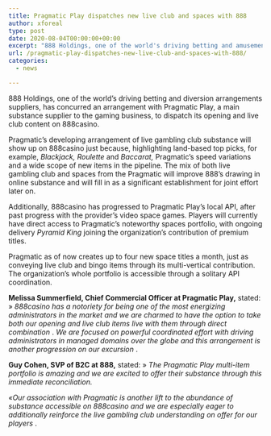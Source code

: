 ```yaml
---
title: Pragmatic Play dispatches new live club and spaces with 888
author: xforeal 
type: post
date: 2020-08-04T00:00:00+00:00
excerpt: "888 Holdings, one of the world's driving betting and amusement arrangements suppliers, has concurred an arrangement with Pragmatic Play, a main substance supplier to the gaming business, to dispatch its space and live gambling club content on 888casino "
url: /pragmatic-play-dispatches-new-live-club-and-spaces-with-888/
categories:
  - news

---
```

888 Holdings, one of the world&#8217;s driving betting and diversion arrangements suppliers, has concurred an arrangement with Pragmatic Play, a main substance supplier to the gaming business, to dispatch its opening and live club content on 888casino. 

Pragmatic&#8217;s developing arrangement of live gambling club substance will show up on 888casino just because, highlighting land-based top picks, for example, _Blackjack, Roulette_ and _Baccarat,_ Pragmatic&#8217;s speed variations and a wide scope of new items in the pipeline. The mix of both live gambling club and spaces from the Pragmatic will improve 888&#8217;s drawing in online substance and will fill in as a significant establishment for joint effort later on. 

Additionally, 888casino has progressed to Pragmatic Play&#8217;s local API, after past progress with the provider&#8217;s video space games. Players will currently have direct access to Pragmatic&#8217;s noteworthy spaces portfolio, with ongoing delivery _Pyramid King_ joining the organization&#8217;s contribution of premium titles. 

Pragmatic as of now creates up to four new space titles a month, just as conveying live club and bingo items through its multi-vertical contribution. The organization&#8217;s whole portfolio is accessible through a solitary API coordination. 

**Melissa Summerfield, Chief Commercial Officer at Pragmatic Play,** stated: &#187; _888casino has a notoriety for being one of the most energizing administrators in the market and we are charmed to have the option to take both our opening and live club items live with them through direct combination_ . _We are focused on powerful coordinated effort with driving administrators in managed domains over the globe and this arrangement is another progression on our excursion_ . 

**Guy Cohen, SVP of B2C at 888,** stated: &#187; _The Pragmatic Play multi-item portfolio is amazing and we are excited to offer their substance through this immediate reconciliation._ 

_&#171;Our association with Pragmatic is another lift to the abundance of substance accessible on 888casino and we are especially eager to additionally reinforce the live gambling club understanding on offer for our players_ .